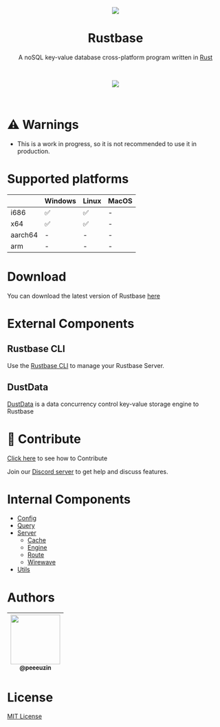 <div align="center">

<img src="https://github.com/rustbase.png?size=115">
    
<h1>
Rustbase
</h1>

A noSQL key-value database cross-platform program written in [Rust](https://www.rust-lang.org/)

<br />

[![](https://img.shields.io/badge/Donate-Stripe-%23635afe?style=for-the-badge)](https://donate.stripe.com/4gw8xx3wc1Uyb96288)

</div>


<br />

# ⚠️ Warnings

-   This is a work in progress, so it is not recommended to use it in production.

# Supported platforms

|         | Windows | Linux | MacOS |
| ------- | ------- | ----- | ----- |
| i686    | ✅       | ✅     | -     |
| x64     | ✅       | ✅     | -     |
| aarch64 | -       | -     | -     |
| arm     | -       | -     | -     |

# Download

You can download the latest version of Rustbase [here](https://github.com/rustbase/rustbase/releases)

# External Components
## Rustbase CLI
Use the [Rustbase CLI](https://github.com/rustbase/rustbase-cli) to manage your Rustbase Server.

## DustData
[DustData](https://github.com/rustbase/dustdata) is a data concurrency control key-value storage engine to Rustbase

# 🔗 Contribute

[Click here](./CONTRIBUTING.md) to see how to Contribute

Join our [Discord server](https://discord.gg/m5ZzWPumbd) to get help and discuss features.

# Internal Components

-   [Config](./src/config/)
-   [Query](./src/query/)
-   [Server](./src/server/)
    -   [Cache](./src/server/cache/)
    -   [Engine](./src/server/engine/)
    -   [Route](./src/server/route/)
    -   [Wirewave](./src/server/wirewave/)
-   [Utils](./src/utils/)

# Authors

<div align="center">

| [<img src="https://github.com/peeeuzin.png?size=115" width=115><br><sub>@peeeuzin</sub>](https://github.com/peeeuzin) |
| :-------------------------------------------------------------------------------------------------------------------: |

</div>

# License

[MIT License](./LICENSE)
